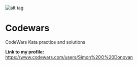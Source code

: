 ![alt tag](https://cdn-1.webcatalog.io/catalog/codewars/codewars-icon-filled-128.webp)

# Codewars
CodeWars Kata practice and solutions

**Link to my profile:** https://www.codewars.com/users/Simon%20O%20Donovan

